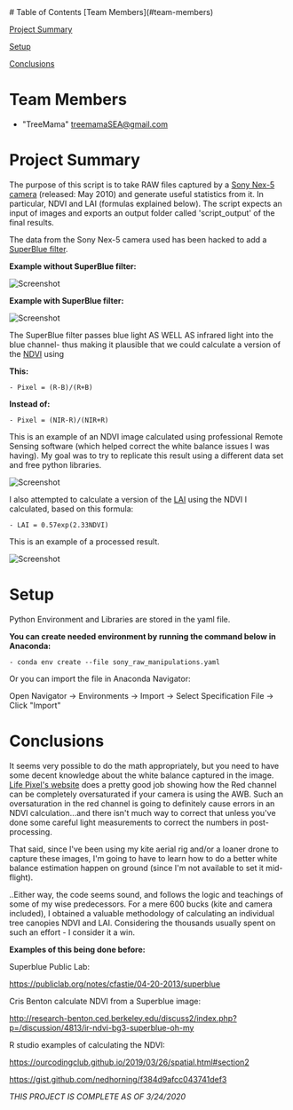 <html>
<head>
</head>
<body>
# Table of Contents
[Team Members](#team-members)

[Project Summary](#project-summary)

[Setup](#setup)

[Conclusions](#conclusions)

# <a name="team-members"></a>Team Members
* "TreeMama" <treemamaSEA@gmail.com>


# <a name="project-summary"></a>Project Summary

The purpose of this script is to take RAW files captured by a
[Sony Nex-5 camera](http://www.sansmirror.com/cameras/camera-reviews/sony-nex-camera-reviews/sony-nex-5-review.html "Sony Nex-5 camera") 
(released: May 2010) and generate useful statistics from it. In particular, NDVI and LAI (formulas explained below). The script expects an input of images and 
exports an output folder called 'script_output' of the final results.

The data from the Sony Nex-5 camera used has been hacked to add a [SuperBlue filter](https://www.lifepixel.com/infrared-photography-primer/ch4-internal-filters-for-modified-cameras-super-blue-infrared-filter "SuperBlue filter"). 

**Example without SuperBlue filter:**

![Screenshot](https://raw.github.com/TreeMama/SuperBlue-Calculate-LAI-NDVI/master/Example_NDVI/20130620-152605.JPG)

**Example with SuperBlue filter:**

![Screenshot](https://raw.github.com/TreeMama/SuperBlue-Calculate-LAI-NDVI/master/Example_NDVI/20140620-161402.JPG)

The SuperBlue filter passes blue light AS WELL AS infrared light into the blue channel- thus making it plausible that we could calculate a version of the [NDVI](https://earthobservatory.nasa.gov/features/MeasuringVegetation/measuring_vegetation_2.php "NDVI") using

**This:**

 	- Pixel = (R-B)/(R+B)

**Instead of:**

	- Pixel = (NIR-R)/(NIR+R)

This is an example of an NDVI image calculated using professional Remote Sensing software (which helped correct the white balance issues I was having). My goal was to try to
replicate this result using a different data set and free python libraries.

![Screenshot](https://raw.github.com/TreeMama/SuperBlue-Calculate-LAI-NDVI/master/Example_NDVI/NDVI.jpg)

I also attempted to calculate a version of the [LAI](https://crisp.nus.edu.sg/~acrs2001/pdf/155SAITO.PDF "LAI") using the NDVI I calculated, based on this formula:

	- LAI = 0.57exp(2.33NDVI)

This is an example of a processed result.

![Screenshot](https://raw.github.com/TreeMama/SuperBlue-Calculate-LAI-NDVI/master/Example_NDVI/Capture.PNG)

# <a name="setup"></a>Setup

Python Environment and Libraries are stored in the yaml file.

**You can create needed environment by running the command below in Anaconda:**

	- conda env create --file sony_raw_manipulations.yaml

Or you can import the file in Anaconda Navigator:


Open Navigator -> Environments -> Import -> Select Specification File -> Click "Import"

# <a name="conclusions"></a>Conclusions

It seems very possible to do the math appropriately, but you need to have some decent knowledge about the white balance captured in the image. [Life Pixel's website](https://www.lifepixel.com/infrared-filters-choices/super-blue-infrared-filter "Life Pixel's website")
does a pretty good job showing how the Red channel can be completely oversaturated if your camera is using the AWB. Such an oversaturation in the red channel is going to definitely
cause errors in an NDVI calculation...and there isn't much way to correct that unless you've done some careful light measurements to correct the numbers in post-processing.

That said, since I've been using my kite aerial rig and/or a loaner drone to capture these images, I'm going to have to learn how to do a better white balance estimation happen on
ground (since I'm not available to set it mid-flight).

..Either way, the code seems sound, and follows the logic and teachings of some of my wise predecessors. For a mere 600 bucks (kite and camera included), I obtained a valuable 
methodology of calculating an individual tree canopies NDVI and LAI. Considering the thousands usually spent on such an effort - I consider it a win.


**Examples of this being done before:**

Superblue Public Lab:

https://publiclab.org/notes/cfastie/04-20-2013/superblue

Cris Benton calculate NDVI from a Superblue image:

http://research-benton.ced.berkeley.edu/discuss2/index.php?p=/discussion/4813/ir-ndvi-bg3-superblue-oh-my

R studio examples of calculating the NDVI:

https://ourcodingclub.github.io/2019/03/26/spatial.html#section2

https://gist.github.com/nedhorning/f384d9afcc043741def3  

*THIS PROJECT IS COMPLETE AS OF 3/24/2020*
 
</body>
</html>
